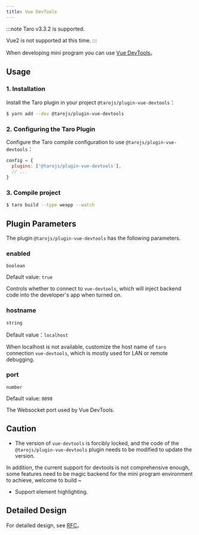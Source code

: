 ```yaml
---
title: Vue DevTools
---
```


:::note
Taro v3.3.2 is supported.

Vue2 is not supported at this time.
:::

When developing mini program you can use [Vue DevTools](https://devtools.vuejs.org/guide/installation.html)。

## Usage

### 1. Installation

Install the Taro plugin in your project `@tarojs/plugin-vue-devtools`：

```sh
$ yarn add --dev @tarojs/plugin-vue-devtools
```

### 2. Configuring the Taro Plugin

Configure the Taro compile configuration to use `@tarojs/plugin-vue-devtools`：

```js title="config/dev.js"
config = {
  plugins: ['@tarojs/plugin-vue-devtools'],
  // ...
}
```

### 3. Compile project

```sh
$ taro build --type weapp --watch
```

## Plugin Parameters

The plugin `@tarojs/plugin-vue-devtools` has the following parameters.

### enabled

`boolean`

Default value: `true`

Controls whether to connect to `vue-devtools`, which will inject backend code into the developer's app when turned on.

### hostname

`string`

Default value：`localhost`

When localhost is not available, customize the host name of `taro` connection `vue-devtools`, which is mostly used for LAN or remote debugging.

### port

`number`

Default value: `8098`

The Websocket port used by Vue DevTools.

## Caution

- The version of `vue-devtools` is forcibly locked, and the code of the `@tarojs/plugin-vue-devtools` plugin needs to be modified to update the version.

In addition, the current support for devtools is not comprehensive enough, some features need to be magic backend for the mini program environment to achieve, welcome to build ~

- Support element highlighting.

## Detailed Design

For detailed design, see [RFC](https://github.com/NervJS/taro-rfcs/blob/master/rfcs/0006-vue-devtools.md)。
